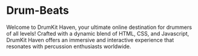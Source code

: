 # Drum-Beats
Welcome to DrumKit Haven, your ultimate online destination for drummers of all levels! Crafted with a dynamic blend of HTML, CSS, and Javascript, DrumKit Haven offers an immersive and interactive experience that resonates with percussion enthusiasts worldwide.  
